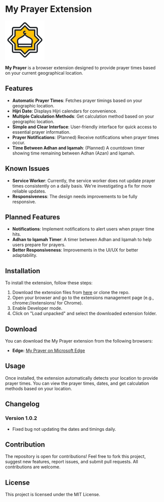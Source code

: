 # My Prayer Extension

![My Prayer Logo](./imgs/icon-128.png)

**My Prayer** is a browser extension designed to provide prayer times based on your current geographical location.

## Features

- **Automatic Prayer Times**: Fetches prayer timings based on your geographic location.
- **Hijri Date**: Displays Hijri calendars for convenience.
- **Multiple Calculation Methods**: Get calculation method based on your geographic location.
- **Simple and Clear Interface**: User-friendly interface for quick access to essential prayer information.
- **Prayer Notifications**: (Planned) Receive notifications when prayer times occur.
- **Time Between Adhan and Iqamah**: (Planned) A countdown timer showing time remaining between Adhan (Azan) and Iqamah.

## Known Issues

- **Service Worker**: Currently, the service worker does not update prayer times consistently on a daily basis. We're investigating a fix for more reliable updates.
- **Responsiveness**: The design needs improvements to be fully responsive.

## Planned Features

- **Notifications**: Implement notifications to alert users when prayer time hits.
- **Adhan to Iqamah Timer**: A timer between Adhan and Iqamah to help users prepare for prayers.
- **Better Responsiveness**: Improvements in the UI/UX for better adaptability.
  
## Installation

To install the extension, follow these steps:

1. Download the extension files from [here](https://github.com/mahmouddwidar/My-Prayer/archive/refs/heads/main.zip) or clone the repo.
2. Open your browser and go to the extensions management page (e.g., chrome://extensions/ for Chrome).
3. Enable Developer mode.
4. Click on "Load unpacked" and select the downloaded extension folder.

## Download

You can download the My Prayer extension from the following browsers:

- **Edge:** [My Prayer on Microsoft Edge](https://microsoftedge.microsoft.com/addons/detail/my-prayer/kfifklbdcpifbkeebmieolhfnkkepbgk?hl=en-US)
  
## Usage

Once installed, the extension automatically detects your location to provide prayer times. You can view the prayer times, dates, and get calculation methods based on your location.

## Changelog

### Version 1.0.2
- Fixed bug not updating the dates and timings daily.

## Contribution

The repository is open for contributions! Feel free to fork this project, suggest new features, report issues, and submit pull requests. All contributions are welcome.

## License

This project is licensed under the MIT License.
